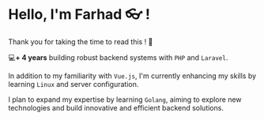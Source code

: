 # Hello, I'm Farhad 👓 !

Thank you for taking the time to read this ! 🙏

💻<strong>+ 4 years</strong> building robust backend systems with `PHP` and `Laravel`.

In addition to my familiarity with `Vue.js`, I'm currently enhancing
my skills by learning `Linux` and server configuration.<br>

I plan to expand my expertise by learning `Golang`, aiming to
explore new technologies and build innovative and efficient backend solutions.